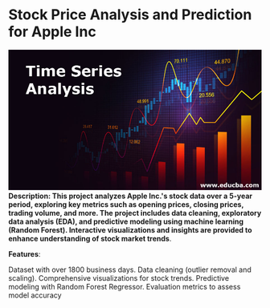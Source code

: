 #  **Stock Price Analysis and Prediction for Apple Inc**
![Stock Analysis](Time-Series-Analysis.JPG)
**Description: This project analyzes Apple Inc.'s stock data over a 5-year period, exploring key metrics such as opening prices, closing prices, trading volume, and more. The project includes data cleaning, exploratory data analysis (EDA), and predictive modeling using machine learning (Random Forest). Interactive visualizations and insights are provided to enhance understanding of stock market trends**.

**Features**:

Dataset with over 1800 business days.
Data cleaning (outlier removal and scaling).
Comprehensive visualizations for stock trends.
Predictive modeling with Random Forest Regressor.
Evaluation metrics to assess model accuracy
